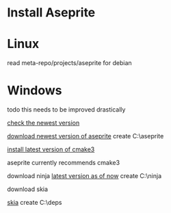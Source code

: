 # Install Aseprite

# Linux 
read meta-repo/projects/aseprite for debian

# Windows


todo this needs to be improved drastically


[check the newest version](https://github.com/aseprite/aseprite/releases)


[download newest version of aseprite](https://github.com/aseprite/aseprite/releases/download/v1.3.14.2/Aseprite-v1.3.14.4-Source.zip)
create C:\aseprite


[install latest version of cmake3](https://cmake.org/files/v3.31/cmake-3.31.8-windows-x86_64.msi)

aseprite currently recommends cmake3


download ninja
[latest version as of now](https://github.com/ninja-build/ninja/releases/tag/v1.13.1)
create C:\ninja



download skia

[skia](https://github.com/aseprite/skia/releases/download/m124-08a5439a6b/Skia-Windows-Release-x64.zip)
create C:\deps
